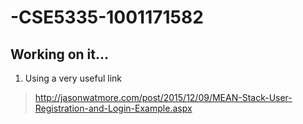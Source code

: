 # -CSE5335-1001171582
## Working on it...
1. Using a very useful link
> http://jasonwatmore.com/post/2015/12/09/MEAN-Stack-User-Registration-and-Login-Example.aspx
